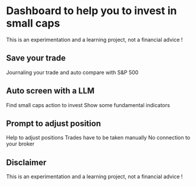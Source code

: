 # Dashboard to help you to invest in small caps

This is an experimentation and a learning project, not a financial advice !

## Save your trade

Journaling your trade and auto compare with S&P 500

## Auto screen with a LLM

Find small caps action to invest 
Show some fundamental indicators

## Prompt to adjust position

Help to adjust positions
Trades have to be taken manually
No connection to your broker

## Disclaimer

This is an experimentation and a learning project, not a financial advice !
